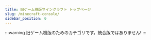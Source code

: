 ```yaml
---
title: 旧ゲーム機版マインクラフト トップページ
slug: /minecraft-console/
sidebar_position: 0
---
```


:::warning
旧ゲーム機版のためのカテゴリです。統合版ではありません!
:::
